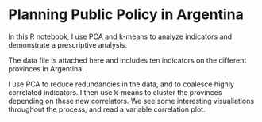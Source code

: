 # Planning Public Policy in Argentina
In this R notebook, I use PCA and k-means to analyze indicators and demonstrate a prescriptive analysis.

The data file is attached here and includes ten indicators on the different provinces in Argentina.

I use PCA to reduce redundancies in the data, and to coalesce highly correlated indicators. I then use k-means to cluster the provinces depending on these new correlators. We see some interesting visualiations throughout the process, and read a variable correlation plot.
